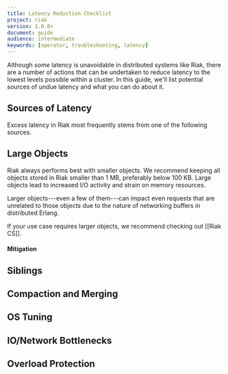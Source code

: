 ```yaml
---
title: Latency Reduction Checklist
project: riak
version: 1.0.0+
document: guide
audience: intermediate
keywords: [operator, troubleshooting, latency]
---
```


Although _some_ latency is unavoidable in distributed systems like Riak, there
are a number of actions that can be undertaken to reduce latency to the lowest
levels possible within a cluster. In this guide, we'll list potential sources of
undue latency and what you can do about it.

## Sources of Latency

Excess latency in Riak most frequently stems from one of the following sources.

## Large Objects

Riak always performs best with smaller objects. We recommend keeping all objects
stored in Riak smaller than 1 MB, preferably below 100 KB. Large objects lead
to increased I/O activity and strain on memory resources.

Larger objects---even a few of them---can impact even requests that are
unrelated to those objects due to the nature of networking buffers in
distributed Erlang.

If your use case requires larger objects, we recommend checking out [[Riak CS]].

#### Mitigation

## Siblings

## Compaction and Merging

## OS Tuning

## IO/Network Bottlenecks

## Overload Protection
